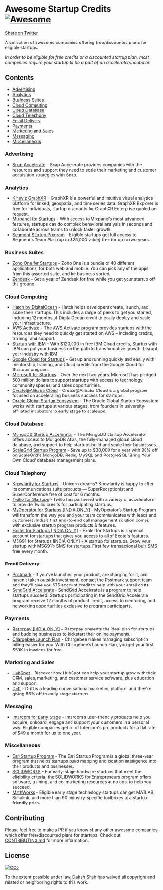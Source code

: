 # Awesome Startup Credits [![Awesome](https://cdn.rawgit.com/sindresorhus/awesome/d7305f38d29fed78fa85652e3a63e154dd8e8829/media/badge.svg)](https://github.com/sindresorhus/awesome)

[Share on Twitter](https://twitter.com/intent/tweet?text=Check%20out%20Awesome%20Startup%20Credits%E2%80%94A%20collection%20of%20awesome%20companies%20offering%20free/discounted%20plans%20for%20eligible%20startups!%20https%3A//github.com/dakshshah96/awesome-startup-credits)

A collection of awesome companies offering free/discounted plans for eligible startups.

*In order to be eligible for free credits or a discounted startup plan, most companies require your startup to be a part of an accelerator/incubator.*

## Contents

- [Advertising](#advertising)
- [Analytics](#analytics)
- [Business Suites](#business-suites)
- [Cloud Computing](#cloud-computing)
- [Cloud Database](#cloud-database)
- [Cloud Telephony](#cloud-telephony)
- [Email Delivery](#email-delivery)
- [Payments](#payments)
- [Marketing and Sales](#marketing-and-sales)
- [Messaging](#messaging)
- [Miscellaneous](#miscellaneous)

### Advertising

- [Snap Accelerate](https://developers.snapchat.com/accelerate/) - Snap Accelerate provides companies with the resources and support they need to scale their marketing and customer acquisition strategies with Snap.

### Analytics

- [Kineviz GraphXR](https://graphxr.kineviz.com/) - GraphXR is a powerful and intuitive visual analytics platform for linked, geospatial, and time series data. GraphXR Explorer is free for individuals, startup discounts for GraphXR Enterprise quoted on request.
- [Mixpanel for Startups](https://mixpanel.com/startups/) - With access to Mixpanel’s most advanced features, startups can do complex behavioral analysis in seconds and  collaborate across teams to unlock faster growth.
- [Segment Startup Program](https://segment.com/industry/startups/) - Eligible startups get full access to Segment's Team Plan (up to $25,000 value) free for up to two years.

### Business Suites

- [Zoho One for Startups](https://www.zoho.com/one/startups.html) - Zoho One is a bundle of 40 different applications, for both web and mobile. You can pick any of the apps from this assorted suite, and be business sorted.
- [Zendesk](https://www.zendesk.com/startups/) - Get a year of Zendesk for free while you get your startup off the ground.
  
### Cloud Computing

- [Hatch by DigitalOcean](https://www.digitalocean.com/hatch/) - Hatch helps developers create, launch, and scale their startups. This includes a range of perks to get you started, including 12 months of DigitalOcean credit to easily deploy and scale your infrastructure.
- [AWS Activate](https://aws.amazon.com/activate/) - The AWS Activate program provides startups with the resources they need to quickly get started on AWS – including credits, training, and support.
- [Startup with IBM](https://developer.ibm.com/startups/) - With $120,000 in free IBM Cloud credits, Startup with IBM can 
put your business on the path to transformative growth. Disrupt your industry with IBM.
- [Google Cloud for Startups](https://cloud.google.com/developers/startups/) - Get up and running quickly and easily with mentorship, training, and Cloud credits from the Google Cloud for Startups program.
- [Microsoft for Startups](https://startups.microsoft.com/en-us/) - Over the next two years, Microsoft has pledged 500 million dollars to support startups with access to technology, community spaces, and sales opportunities.
- [Create@Alibaba Cloud](https://www.alibabacloud.com/startup) - Create@Alibaba Cloud is a global program focused on accelerating business success for startups.
- [Oracle Global Startup Ecosystem](https://www.oracle.com/startup/) - The Oracle Global Startup Ecosystem works with startups at various stages, from founders in university-affiliated incubators to early stage to scaleups.

### Cloud Database

- [MongoDB Startup Accelerator](https://www.mongodb.com/startup-accelerator) - The MongoDB Startup Accelerator offers access to MongoDB Atlas, the fully-managed global cloud database, and support to help startups build and scale their businesses.
- [ScaleGrid Startup Program](https://scalegrid.io/pricing/offers/startup-program.html) - Save up to $30,000 for a year with 90% off on ScaleGrid's MongoDB, Redis, MySQL and PostgreSQL 'Bring Your Own Cloud' database management plans.

### Cloud Telephony

- [Knowlarity for Startups](https://www.knowlarity.com/startups/) - Unicorn dreams? Knowlarity is happy to offer its communications suite products — SuperReceptionist and SuperConference free of cost for 6 months.
- [Twilio for Startups](https://ahoy.twilio.com/startup) - Twilio has partnered with a variety of accelerators to provide Twilio credits for participating startups.
- [MyOperator for Startups [INDIA ONLY]](https://myoperator.co/startup-program) - MyOperator’s Startup Program will transform the way you and your team communicates with leads and customers. India’s first end-to-end call management solution comes with exclusive startup program products & features.
- [Exotel for Startups [INDIA ONLY]](https://exotel.com/cloud-telephony-for-startups/) - Exotel for Startups is a special account for startups that gives you access to all of Exotel’s features.
- [MSG91 for Startups [INDIA ONLY]](https://msg91.com/startups/) - A startup for startups. Grow your startup with MSG91's SMS for startups. First few transactional bulk SMS free every month.

### Email Delivery

- [Postmark](https://postmarkapp.com/for/bootstrapped-startups#pricing) - If you’ve launched your product, are charging for it, and haven’t taken outside investment, contact the Postmark support team and they'll give you $75 account credit to help with your email costs.
- [SendGrid Accelerate](https://sendgrid.com/accelerate/) - SendGrid Accelerate is a program to help startups succeed. Startups participating in the SendGrid Accelerate program receive 12 months of product credit, access to mentoring, and networking opportunities exclusive to program participants.

### Payments

- [Razorpay [INDIA ONLY]](https://docs.google.com/forms/d/e/1FAIpQLScIxDEITVh8no-_tFtaakI8Jql-Q9SXWEJ_iKW16DVWqfbeBw/viewform) - Razorpay presents the ideal plan for startups and budding businesses to kickstart their online payments.
- [Chargebee Launch Plan](https://www.chargebee.com/launch/) - Chargebee makes managing subscription billing easier for you. With Chargebee’s Launch Plan, you get your first $50K in invoices for free.

### Marketing and Sales

- [HubSpot](https://www.hubspot.com/startups) - Discover how HubSpot can help your startup grow with their CRM, sales, marketing, and customer service software, plus education and support.
- [Drift](https://www.drift.com/startups/) - Drift is a leading conversational marketing platform and they're giving 86% off to early stage startups.

### Messaging

- [Intercom for Early Stage](https://www.intercom.com/early-stage) - Intercom’s user-friendly products help you acquire, onboard, engage and support your customers in a personal way. Eligible companies get all of Intercom's pro products for a flat rate of $49 a month for up to one year.

### Miscellaneous

- [Esri Startup Program](https://www.esri.com/en-us/about/esri-partner-network/our-partners/esri-startup-program) - The Esri Startup Program is a global three-year program that helps startups build mapping and location intelligence into their products and businesses.
- [SOLIDWORKS](https://www.solidworks.com/solution/business-segments/entrepreneurs-startups) - For early-stage hardware startups that meet the eligibility criteria, the SOLIDWORKS for Entrepreneurs program offers software, training, and co-marketing resources at no cost to help you succeed.
- [MathWorks](https://in.mathworks.com/products/startups.html) - Eligible early stage technology startups can get MATLAB, Simulink, and more than 90 industry-specific toolboxes at a startup-friendly price.

## Contributing

Please feel free to make a PR if you know of any other awesome companies which offer free/discounted plans for startups. Check out [CONTRIBUTING.md](CONTRIBUTING.md) for more information.

## License

[![CC0](http://mirrors.creativecommons.org/presskit/buttons/88x31/svg/cc-zero.svg)](https://creativecommons.org/publicdomain/zero/1.0/)

To the extent possible under law, [Daksh Shah](https://daksh.me) has waived all copyright and related or neighboring rights to this work.
